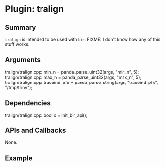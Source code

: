 Plugin: tralign
===========

Summary
-------

`tralign` is intended to be used with `bir`. FIXME: I don't know how any of this stuff works.

Arguments
---------

tralign/tralign.cpp:    min_n = panda_parse_uint32(args, "min_n", 5);
tralign/tralign.cpp:    max_n = panda_parse_uint32(args, "max_n", 5);
tralign/tralign.cpp:    traceind_pfx = panda_parse_string(args, "traceind_pfx", "/tmp/trinv");

Dependencies
------------

tralign/tralign.cpp:    bool x = init_bir_api();

APIs and Callbacks
------------------

None.

Example
-------


